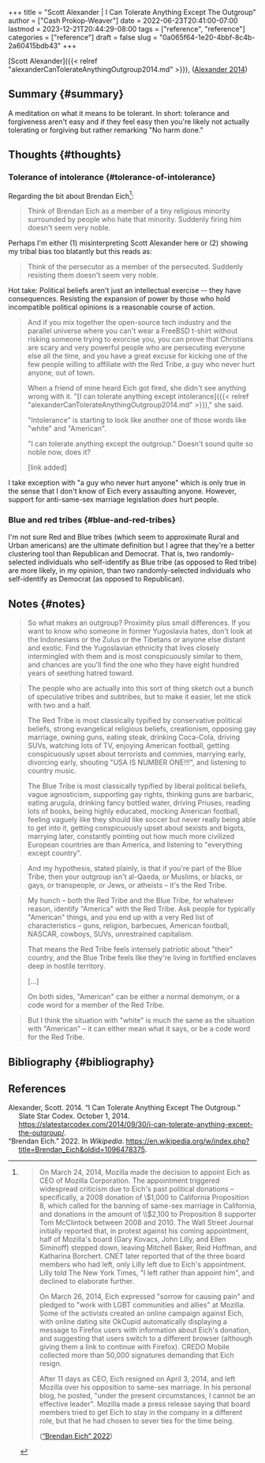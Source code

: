 +++
title = "Scott Alexander | I Can Tolerate Anything Except The Outgroup"
author = ["Cash Prokop-Weaver"]
date = 2022-06-23T20:41:00-07:00
lastmod = 2023-12-21T20:44:29-08:00
tags = ["reference", "reference"]
categories = ["reference"]
draft = false
slug = "0a065f64-1e20-4bbf-8c4b-2a60415bdb43"
+++

[Scott Alexander]({{< relref "alexanderCanTolerateAnythingOutgroup2014.md" >}}), (<a href="#citeproc_bib_item_1">Alexander 2014</a>)


## Summary {#summary}

A meditation on what it means to be tolerant. In short: tolerance and forgiveness aren't easy and if they feel easy then you're likely not actually tolerating or forgiving but rather remarking "No harm done."


## Thoughts {#thoughts}


### Tolerance of intolerance {#tolerance-of-intolerance}

Regarding the bit about Brendan Eich[^fn:1]:

> Think of Brendan Eich as a member of a tiny religious minority surrounded by people who hate that minority. Suddenly firing him doesn't seem very noble.

Perhaps I'm either (1) misinterpreting Scott Alexander here or (2) showing my tribal bias too blatantly but this reads as:

> Think of the persecutor as a member of the persecuted. Suddenly resisting them doesn't seem very noble.

Hot take: Political beliefs aren't just an intellectual exercise -- they have consequences. Resisting the expansion of power by those who hold incompatible political opinions is a reasonable course of action.

> And if you mix together the open-source tech industry and the parallel universe where you can't wear a FreeBSD t-shirt without risking someone trying to exorcise you, you can prove that Christians are scary and very powerful people who are persecuting everyone else all the time, and you have a great excuse for kicking one of the few people willing to affiliate with the Red Tribe, a guy who never hurt anyone, out of town.
>
> When a friend of mine heard Eich got fired, she didn't see anything wrong with it. "[I can tolerate anything except intolerance]({{< relref "alexanderCanTolerateAnythingOutgroup2014.md" >}})," she said.
>
> "Intolerance" is starting to look like another one of those words like "white" and "American".
>
> "I can tolerate anything except the outgroup." Doesn't sound quite so noble now, does it?
>
> [link added]

I take exception with "a guy who never hurt anyone" which is only true in the sense that I don't know of Eich every assaulting anyone. However, support for anti-same-sex marriage legislation _does_ hurt people.


### Blue and red tribes {#blue-and-red-tribes}

I'm not sure Red and Blue tribes (which seem to approximate Rural and Urban americans) are the ultimate definition but I agree that they're a better clustering tool than Republican and Democrat. That is, two randomly-selected individuals who self-identify as Blue tribe (as opposed to Red tribe) are more likely, in my opinion, than two randomly-selected individuals who self-identify as Democrat (as opposed to Republican).


## Notes {#notes}

> So what makes an outgroup? Proximity plus small differences. If you want to know who someone in former Yugoslavia hates, don't look at the Indonesians or the Zulus or the Tibetans or anyone else distant and exotic. Find the Yugoslavian ethnicity that lives closely intermingled with them and is most conspicuously similar to them, and chances are you'll find the one who they have eight hundred years of seething hatred toward.

<!--quoteend-->

> The people who are actually into this sort of thing sketch out a bunch of speculative tribes and subtribes, but to make it easier, let me stick with two and a half.
>
> The Red Tribe is most classically typified by conservative political beliefs, strong evangelical religious beliefs, creationism, opposing gay marriage, owning guns, eating steak, drinking Coca-Cola, driving SUVs, watching lots of TV, enjoying American football, getting conspicuously upset about terrorists and commies, marrying early, divorcing early, shouting "USA IS NUMBER ONE!!!", and listening to country music.
>
> The Blue Tribe is most classically typified by liberal political beliefs, vague agnosticism, supporting gay rights, thinking guns are barbaric, eating arugula, drinking fancy bottled water, driving Priuses, reading lots of books, being highly educated, mocking American football, feeling vaguely like they should like soccer but never really being able to get into it, getting conspicuously upset about sexists and bigots, marrying later, constantly pointing out how much more civilized European countries are than America, and listening to "everything except country".

<!--quoteend-->

> And my hypothesis, stated plainly, is that if you're part of the Blue Tribe, then your outgroup isn't al-Qaeda, or Muslims, or blacks, or gays, or transpeople, or Jews, or atheists – it's the Red Tribe.

<!--quoteend-->

> My hunch – both the Red Tribe and the Blue Tribe, for whatever reason, identify "America" with the Red Tribe. Ask people for typically "American" things, and you end up with a very Red list of characteristics – guns, religion, barbecues, American football, NASCAR, cowboys, SUVs, unrestrained capitalism.
>
> That means the Red Tribe feels intensely patriotic about "their" country, and the Blue Tribe feels like they're living in fortified enclaves deep in hostile territory.
>
> [...]
>
> On both sides, "American" can be either a normal demonym, or a code word for a member of the Red Tribe.

<!--quoteend-->

> But I think the situation with "white" is much the same as the situation with "American" – it can either mean what it says, or be a code word for the Red Tribe.


## Bibliography {#bibliography}

## References

<style>.csl-entry{text-indent: -1.5em; margin-left: 1.5em;}</style><div class="csl-bib-body">
  <div class="csl-entry"><a id="citeproc_bib_item_1"></a>Alexander, Scott. 2014. “I Can Tolerate Anything Except The Outgroup.” Slate Star Codex. October 1, 2014. <a href="https://slatestarcodex.com/2014/09/30/i-can-tolerate-anything-except-the-outgroup/">https://slatestarcodex.com/2014/09/30/i-can-tolerate-anything-except-the-outgroup/</a>.</div>
  <div class="csl-entry"><a id="citeproc_bib_item_2"></a>“Brendan Eich.” 2022. In <i>Wikipedia</i>. <a href="https://en.wikipedia.org/w/index.php?title=Brendan_Eich&oldid=1096478375">https://en.wikipedia.org/w/index.php?title=Brendan_Eich&#38;oldid=1096478375</a>.</div>
</div>

[^fn:1]: > On March 24, 2014, Mozilla made the decision to appoint Eich as CEO of Mozilla Corporation. The appointment triggered widespread criticism due to Eich's past political donations – specifically, a 2008 donation of \\$1,000 to California Proposition 8, which called for the banning of same-sex marriage in California, and donations in the amount of \\$2,100 to Proposition 8 supporter Tom McClintock between 2008 and 2010. The Wall Street Journal initially reported that, in protest against his coming appointment, half of Mozilla's board (Gary Kovacs, John Lilly, and Ellen Siminoff) stepped down, leaving Mitchell Baker, Reid Hoffman, and Katharina Borchert. CNET later reported that of the three board members who had left, only Lilly left due to Eich's appointment. Lilly told The New York Times, "I left rather than appoint him", and declined to elaborate further.
    >
    > On March 26, 2014, Eich expressed "sorrow for causing pain" and pledged to "work with LGBT communities and allies" at Mozilla. Some of the activists created an online campaign against Eich, with online dating site OkCupid automatically displaying a message to Firefox users with information about Eich's donation, and suggesting that users switch to a different browser (although giving them a link to continue with Firefox). CREDO Mobile collected more than 50,000 signatures demanding that Eich resign.
    >
    > After 11 days as CEO, Eich resigned on April 3, 2014, and left Mozilla over his opposition to same-sex marriage. In his personal blog, he posted, "under the present circumstances, I cannot be an effective leader". Mozilla made a press release saying that board members tried to get Eich to stay in the company in a different role, but that he had chosen to sever ties for the time being.
    >
    > (<a href="#citeproc_bib_item_2">“Brendan Eich” 2022</a>)